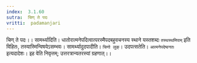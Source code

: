 ```yaml
---
index:  3.1.60
sutra:  चिण् ते पदः
vritti:  padamanjari
---
```


चिण् ते पदः।। सामर्थ्यादिति। धातोरात्मनेपदित्वात्परस्मैपदबहुवचनस्य स्थाने यस्तशब्दः `तस्थस्थमिपाम्` इति विहितः, तस्यास्मिन्विषयेऽसम्भवः। सामर्थ्यादुदपादीति। `चिणो लुक्`। उदपत्सतेति। `आत्मनेपदेष्वनतः` इत्यदादेशः। इह वेति निवृत्तम्; उत्तरत्रान्यतरस्यां ग्रहणात्।।
